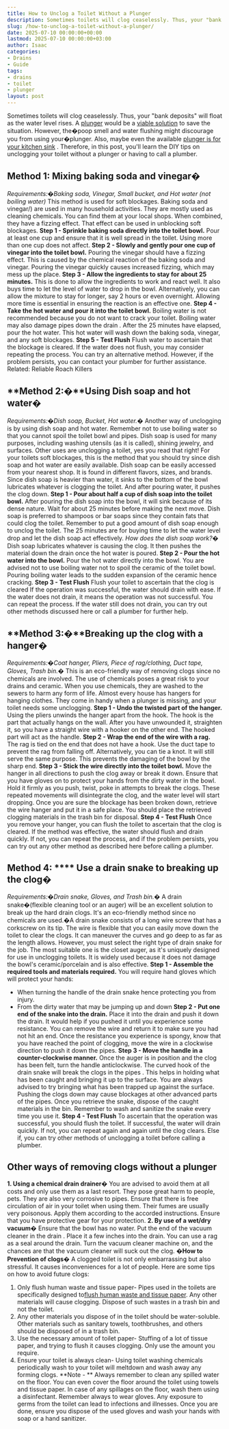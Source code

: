 ```yaml
---
title: How to Unclog a Toilet Without a Plunger
description: Sometimes toilets will clog ceaselessly. Thus, your "bank deposits" will float as the water level rises. A plunger would be a viable solution to save the...
slug: /how-to-unclog-a-toilet-without-a-plunger/
date: 2025-07-10 00:00:00+00:00
lastmod: 2025-07-10 00:00:00+03:00
author: Isaac
categories:
- Drains
- Guide
tags:
- drains
- toilet
- plunger
layout: post
---
```

Sometimes toilets will clog ceaselessly. Thus, your "bank deposits" will float as the water level rises. A [plunger](https://pestpolicy.com/how-to-use-a-plunger/) would be a
[viable solution](https://aces.nmsu.edu/pubs/_g/G304/welcome.html)
to save the situation.
However, the�poop smell and water flushing might discourage you from using your�plunger. Also, maybe even the available
[plunger is for your kitchen sink](https://pestpolicy.com/how-to-use-a-plunger/)
.
Therefore, in this post, you'll learn the DIY tips on unclogging your toilet without a plunger or having to call a plumber.

## **Method 1: Mixing baking soda and vinegar�**
*Requirements:�Baking soda, Vinegar, Small bucket, and Hot water  (not boiling water)*
This method is used for soft blockages.
Baking soda and vinegar/)
are used in many household activities. They are mostly used as cleaning chemicals.
You can find them at your local shops. When combined, they have a fizzing effect. That effect can be used in unblocking soft blockages.
**Step 1 - Sprinkle baking soda directly into the toilet bowl.**
Pour at least one cup and ensure that it is well spread in the toilet. Using more than one cup does not affect.
**Step 2 - Slowly and gently pour one cup of vinegar into the toilet bowl.**
Pouring the vinegar should have a fizzing effect. This is caused by the chemical reaction of the baking soda and vinegar. Pouring the vinegar quickly causes increased fizzing, which may mess up the place.
**Step 3 - Allow the ingredients to stay for about 25 minutes.**
This is done to allow the ingredients to work and react well. It also buys time to let the level of water to drop in the bowl.
Alternatively, you can allow the mixture to stay for longer, say 2 hours or even overnight. Allowing more time is essential in ensuring the reaction is an effective one.
**Step 4 - Take the hot water and pour it into the toilet bowl.**
Boiling water is not recommended because you do not want to crack your toilet. Boiling
water may also damage pipes down the drain
. After the 25 minutes have elapsed, pour the hot water. This hot water will wash down the baking soda, vinegar, and any soft blockages.
**Step 5 - Test Flush**
Flush water to ascertain that the blockage is cleared. If the water does not flush, you may consider repeating the process. You can try an alternative method. However, if the problem persists, you can contact your plumber for further assistance.
Related:
Reliable Roach Killers
## **Method 2:�****Using Dish soap and hot water�**
*Requirements:�Dish soap, Bucket, Hot water.�*
Another way of unclogging is by using dish soap and hot water. Remember not to use boiling water so that you cannot spoil the toilet bowl and pipes.
Dish
soap is used for many purposes, including washing
utensils (as it is called), shining jewelry, and surfaces. Other uses are unclogging a toilet, yes you read that right!
For your toilets soft blockages, this is the method that you should try since dish soap and hot water are easily available. Dish soap can be easily accessed from your nearest shop. It is found in different flavors, sizes, and brands.
Since dish soap is heavier than water, it sinks to the bottom of the bowl lubricates whatever is clogging the toilet. And after pouring water, it pushes the clog down.
**Step 1 - Pour about half a cup of dish soap into the toilet bowl.**
After pouring the dish soap into the bowl, it will sink because of its dense nature. Wait for about 25 minutes before making the next move. Dish soap is preferred to shampoos or bar soaps since they contain fats that could clog the toilet.
Remember to put a good amount of dish soap enough to unclog the toilet. The 25 minutes are for buying time to let the water level drop and let the dish soap act effectively.
*How does the dish soap work?�*
Dish soap lubricates whatever is causing the clog. It then pushes the material down the drain once the hot water is poured.
**Step 2 - Pour the hot water into the bowl.**
Pour the hot water directly into the bowl. You are advised not to use boiling water not to spoil the ceramic of the toilet bowl. Pouring boiling water leads to the sudden expansion of the ceramic hence cracking.
**Step 3 - Test Flush**
Flush your toilet to ascertain that the clog is cleared
If the operation was successful, the water should drain with ease. If the water does not drain, it means the operation was not successful. You can repeat the process. If the water still does not drain, you can try out other methods discussed here or call a plumber for further help.
## **Method 3:�****Breaking up the clog with a hanger�**
*Requirements:�Coat hanger, Pliers, Piece of rag/clothing, Duct tape, Gloves, Trash bin.�*
This is an
eco-friendly way of removing clogs
since no chemicals are involved. The use of chemicals poses a great risk to your drains and ceramic.
When you use chemicals, they are washed to the sewers to harm any form of life. Almost every house has hangers for hanging clothes. They come in handy when a plunger is missing, and your toilet needs some unclogging.
**Step 1 - Undo the twisted part of the hanger.**
Using the pliers unwinds the hanger apart from the hook. The hook is the part that actually hangs on the wall.
After you have unwounded it, straighten it, so you have a straight wire with a hooker on the other end. The hooked part will act as the handle.
**Step 2 - Wrap the end of the wire with a rag.**
The rag is tied on the end that does not have a hook. Use the duct tape to prevent the rag from falling off. Alternatively, you can tie a knot. It will still serve the same purpose. This prevents the damaging of the bowl by the sharp end.
**Step 3 - Stick the wire directly into the toilet bowl.**
Move the hanger in all directions to push the clog away or break it down. Ensure that you have gloves on to protect your hands from the dirty water in the bowl.
Hold it firmly as you push, twist, poke in attempts to break the clogs. These repeated movements will disintegrate the clog, and the water level will start dropping.
Once you are sure the blockage has been broken down, retrieve the wire hanger and put it in a safe place. You should place the retrieved clogging materials in the trash bin for disposal.
**Step 4 - Test Flush**
Once you remove your hanger, you can flush the toilet to ascertain that the clog is cleared. If the method was effective, the water should flush and drain quickly.
If not, you can repeat the process, and if the problem persists, you can try out any other method as described here before calling a plumber.

## **Method 4: **** Use a drain snake to breaking up the clog�**
*Requirements:�Drain snake, Gloves, and Trash bin.�*
A
drain snake�(flexible
cleaning tool or an auger) will be an excellent solution to break up the hard drain clogs. It's an eco-friendly method since no chemicals are used.�A drain snake consists of a long wire screw that has a corkscrew on its tip.
The wire is flexible that you can easily move down the toilet to clear the clogs. It can maneuver the curves and go deep to as far as the length allows. However, you must select the
right type of drain snake
for the job.
The most suitable one is the closet auger, as it's uniquely designed for use in unclogging toilets. It is widely used because it does not damage the bowl's ceramic/porcelain and is also effective.
**Step 1 - Assemble the required tools and materials required.**
You will require hand gloves which will protect your hands:
- When turning the handle of the drain snake hence protecting you from injury.
- From the dirty water that may be jumping up and down
**Step 2 - Put one end of the snake into the drain.**
Place it into the drain and push it down the drain. It would help if you pushed it until you experience some resistance. You can remove the wire and return it to make sure you had not hit an end.
Once the resistance you experience is spongy, know that you have reached the point of clogging, move the wire in a clockwise direction to push it down the pipes.
**Step 3 - Move the handle in a counter-clockwise manner.**
Once the auger is in position and the clog has been felt, turn the handle anticlockwise. The curved hook of the
drain snake will break the clogs in the pipes
. This helps in holding what has been caught and bringing it up to the surface.
You are always advised to try bringing what has been trapped up against the surface. Pushing the clogs down may cause blockages at other advanced parts of the pipes. Once you retrieve the snake, dispose of the caught materials in the bin. Remember to wash and sanitize the snake every time you use it.
**Step 4 - Test Flush**
To ascertain that the operation was successful, you should flush the toilet. If successful, the water will drain quickly. If not, you can repeat again and again until the clog clears. Else if, you can try other methods of unclogging a toilet before calling a plumber.
## **Other ways of removing clogs without a plunger**
**1. Using a chemical drain drainer�**
You are advised to avoid them at all costs and only use them as a last resort. They pose great harm to people, pets. They are also very corrosive to pipes.
Ensure that there is free circulation of air in your toilet when using them. Their fumes are usually very poisonous. Apply them according to the accorded instructions. Ensure that you have protective gear for your protection.
**2. By use of a wet/dry vacuum�**
Ensure that the bowl has no water. Put the end of the vacuum
cleaner in the drain
. Place it a few inches into the drain.
You can use a rag as a seal around the drain. Turn the vacuum cleaner machine on, and the chances are that the vacuum cleaner will suck out the clog.
**�How to**
**Prevention of clogs�**
A clogged toilet is not only embarrassing but also stressful. It causes inconveniences for a lot of people. Here are some tips on how to avoid future clogs:
1. Only flush human waste and tissue paper- Pipes used in the toilets are specifically designed to[flush human waste and tissue paper](https://pestpolicy.com/best-toilet-paper-for-septic/). Any other materials will cause clogging. Dispose of such wastes in a trash bin and not the toilet.
2. Any other materials you dispose of in the toilet should be water-soluble. Other materials such as sanitary towels, toothbrushes, and others should be disposed of in a trash bin.
3. Use the necessary amount of toilet paper- Stuffing of a lot of tissue paper, and trying to flush it causes clogging. Only use the amount you require.
4. Ensure your toilet is always clean- Using toilet washing chemicals periodically wash to your toilet will meltdown and wash away any forming clogs.
**Note - **
Always remember to clean any spilled water on the floor. You can even cover the floor around the toilet using towels and tissue paper. In case of any spillages on the floor, wash them using a disinfectant.
Remember always to wear gloves. Any exposure to germs from the toilet can lead to infections and illnesses. Once you are done, ensure you dispose of the used gloves and wash your hands with soap or a hand sanitizer.